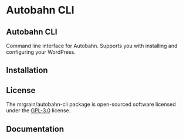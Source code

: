 # Autobahn CLI

## Autobahn CLI
Command line interface for Autobahn. Supports you with installing and configuring your WordPress.

## Installation

## License
The mrgrain/autobahn-cli package is open-sourced software licensed under the [GPL-3.0](LICENSE) license.

## Documentation

